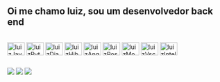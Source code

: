 ## Oi me chamo luiz, sou um desenvolvedor back end



<div style="display: inline_block"><br>
  <img align="center" alt="luizJava" height="30" width="40" src="https://cdn.jsdelivr.net/gh/devicons/devicon@latest/icons/java/java-original.svg" />       
  <img align="center" alt="luizPython" height="30" width="40" src="https://cdn.jsdelivr.net/gh/devicons/devicon@latest/icons/python/python-original.svg" />
  <img align="center" alt="luizDjango" height="30" width="40" src="https://cdn.jsdelivr.net/gh/devicons/devicon@latest/icons/django/django-plain.svg" />    
  <img align="center" alt="luizHibernate" height="30" width="40" src="https://cdn.jsdelivr.net/gh/devicons/devicon@latest/icons/hibernate/hibernate-original.svg" />     
  <img align="center" alt="luizAngular" height="30" width="40" src="https://cdn.jsdelivr.net/gh/devicons/devicon@latest/icons/angular/angular-original.svg" />
  <img align="center" alt="luizPostgre" height="30" width="40" src="https://cdn.jsdelivr.net/gh/devicons/devicon@latest/icons/postgresql/postgresql-original.svg" />
  <img align="center" alt="luizMongodb" height="30" width="40" src="https://cdn.jsdelivr.net/gh/devicons/devicon@latest/icons/mongodb/mongodb-original.svg" /> 
  <img align="center" alt="luizVscode" height="30" width="40"src="https://cdn.jsdelivr.net/gh/devicons/devicon@latest/icons/vscode/vscode-original.svg" />
  <img align="center" alt="luizIntellij" height="30" width="40"src="https://cdn.jsdelivr.net/gh/devicons/devicon@latest/icons/intellij/intellij-original.svg" />
</div>
  
  ##
 
<div> 
  <a href="https://instagram.com/lip_x_x" target="_blank"><img src="https://img.shields.io/badge/-Instagram-%23E4405F?style=for-the-badge&logo=instagram&logoColor=white" target="_blank"></a>
  <a href = "mailto:contatorafaballerini@gmail.com"><img src="https://img.shields.io/badge/-Gmail-%23333?style=for-the-badge&logo=gmail&logoColor=white" target="_blank"></a>
  <a href="https://www.linkedin.com/in/luiz-felipe-b70409284/" target="_blank"><img src="https://img.shields.io/badge/-LinkedIn-%230077B5?style=for-the-badge&logo=linkedin&logoColor=white" target="_blank"></a> 
</div>
